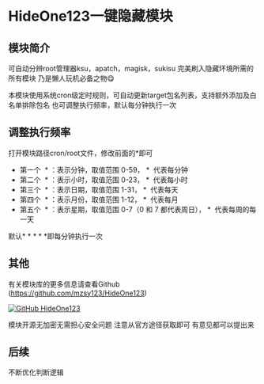 # HideOne123一键隐藏模块

## 模块简介

可自动分辨root管理器ksu，apatch，magisk，sukisu
完美刷入隐藏环境所需的所有模块
乃是懒人玩机必备之物😋

本模块使用系统cron级定时规则，可自动更新target包名列表，支持额外添加及白名单排除包名
也可调整执行频率，默认每分钟执行一次

## 调整执行频率

打开模块路径cron/root文件，修改前面的*即可

- 第一个  * ：表示分钟，取值范围 0-59， *  代表每分钟
- 第二个  * ：表示小时，取值范围 0-23， *  代表每小时
- 第三个  * ：表示日期，取值范围 1-31， *  代表每天
- 第四个  * ：表示月份，取值范围 1-12， *  代表每月
- 第五个  * ：表示星期，取值范围 0-7（0 和 7 都代表周日）， *  代表每周的每一天

默认* * * * *即每分钟执行一次

## 其他

有关模块库的更多信息请查看Github (https://github.com/mzsy123/HideOne123)

[![GitHub HideOne123](https://img.shields.io/badge/GitHub-HideOne123-blue)](https://github.com/mzsy123/HideOne123)

模块开源无加密无需担心安全问题
注意从官方途径获取即可
有意见都可以提出来

## 后续

不断优化判断逻辑
